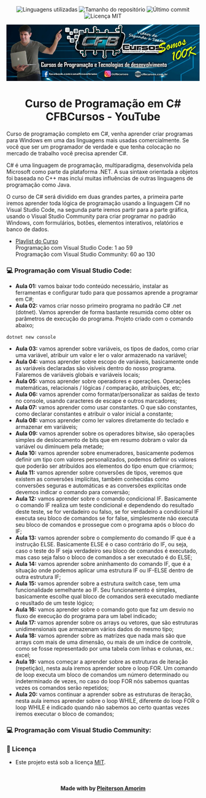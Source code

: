 <!-- Badges session -->
<p align="center">  
  <!-- languages -->
  <img src="https://img.shields.io/github/languages/count/pleiterson/curso-csharp-cfbcursos?style=social" alt="Linguagens utilizadas">
  <!-- repo size -->
  <img src="https://img.shields.io/github/repo-size/Pleiterson/curso-csharp-cfbcursos?style=social" alt="Tamanho do repositório">
  <!-- last commit -->
  <img src="https://img.shields.io/github/last-commit/Pleiterson/curso-csharp-cfbcursos?style=social" alt="Último commit">
  <!-- licence MIT -->
  <img src="https://img.shields.io/github/license/Pleiterson/curso-csharp-cfbcursos?style=social" alt="Licença MIT">
</p>

<!--Banner session-->
<p align="center">
  <img src="./assets/banner.png" alt="CFBCursos" title="CFBCursos">
</p>

<!--About session-->
<h1 align="center">Curso de Programação em C#<br>CFBCursos - YouTube</h1>

Curso de programação completo em C#, venha aprender criar programas para Windows em uma das linguagens mais usadas comercialmente. Se você que ser um programador de verdade e que tenha colocação no mercado de trabalho você precisa aprender C#.

C# é uma linguagem de programação, multiparadigma, desenvolvida pela Microsoft como parte da plataforma .NET. A sua sintaxe orientada a objetos foi baseada no C++ mas inclui muitas influências de outras linguagens de programação como Java.

O curso de C# será dividido em duas grandes partes, a primeira parte iremos aprender toda lógica de programação usando a linguagem C# no Visual Studio Code, na segunda parte iremos partir para a parte gráfica, usando o Visual Studio Community para criar programar no padrão Windows, com formulários, botões, elementos interativos, relatórios e banco de dados.

- [Playlist do Curso](https://www.youtube.com/playlist?list=PLx4x_zx8csUglgKTmgfVFEhWWBQCasNGi)
<br>Programação com Visual Studio Code: 1 ao 59
<br>Programação com Visual Studio Community: 60 ao 130

<!-- Aulas -->
<h3>💻 Programação com Visual Studio Code:</h3>

- **Aula 01:** vamos baixar todo conteúdo necessário, instalar as ferramentas e configurar tudo para que possamos aprende a programar em C#;
- **Aula 02:** vamos criar nosso primeiro programa no padrão C# .net (dotnet). Vamos aprender de forma bastante resumida como obter os parâmetros de execução do programa. Projeto criado com o comando abaixo;
```
dotnet new console
```
- **Aula 03:** vamos aprender sobre variáveis, os tipos de dados, como criar uma variável, atribuir um valor e ler o valor armazenado na variável;
- **Aula 04:** vamos aprender sobre escopo de variáveis, basicamente onde as variáveis declaradas são visíveis dentro do nosso programa. Falaremos de variáveis globais e variáveis locais;
- **Aula 05:** vamos aprender sobre operadores e operações. Operações matemáticas, relacionais / lógicas / comparação, atribuições, etc;
- **Aula 06:** vamos aprender como formatar/personalizar as saídas de texto no console, usando caracteres de escape e outros marcadores;
- **Aula 07:** vamos aprender como usar constantes. O que são constantes, como declarar constantes e atribuir o valor inicial a constante;
- **Aula 08:** vamos aprender como ler valores diretamente do teclado e armazenar em variáveis;
- **Aula 09:** vamos aprender sobre os operadores bitwise, são operações simples de deslocamento de bits que em resumo dobram o valor da variável ou diminuem pela metade;
- **Aula 10:** vamos aprender sobre enumeradores, basicamente podemos definir um tipo com valores personalizados, podemos definir os valores que poderão ser atribuídos aos elementos do tipo enum que criarmos;
- **Aula 11:** vamos aprender sobre conversões de tipos, veremos que existem as conversões implícitas, também conhecidas como conversões seguras e automáticas e as conversões explícitas onde devemos indicar o comando para conversão;
- **Aula 12:** vamos aprender sobre o comando condicional IF. Basicamente o comando IF realiza um teste condicional e dependendo do resultado deste teste, se for verdadeiro ou falso, se for verdadeiro a condicional IF executa seu bloco de comandos se for false, simplesmente não executa seu bloco de comandos e prossegue com o programa após o bloco do IF;
- **Aula 13:** vamos aprender sobre o complemento do comando IF que é a instrução ELSE. Basicamente ELSE é o caso contrário do IF, ou seja, caso o teste do IF seja verdadeiro seu bloco de comandos é executado, mas caso seja falso o bloco de comandos a ser executado é do ELSE;
- **Aula 14:** vamos aprender sobre aninhamento do comando IF, que é a situação onde podemos aplicar uma estrutura IF ou IF-ELSE dentro de outra estrutura IF;
- **Aula 15:** vamos aprender sobre a estrutura switch case, tem uma funcionalidade semelhante ao IF. Seu funcionamento é simples, basicamente escolhe qual bloco de comandos será executado mediante o reusltado de um teste lógico;
- **Aula 16:** vamos aprender sobre o comando goto que faz um desvio no fluxo de execução do programa para um label indicado;
- **Aula 17:** vamos aprender sobre os arrays ou vetores, que são estruturas unidimensionais que armazenam vários dados do mesmo tipo;
- **Aula 18:** vamos aprender sobre as matrizes que nada mais são que arrays com mais de uma dimensão, ou mais de um índice de controle, como se fosse representado por uma tabela com linhas e colunas, ex.: excel;
- **Aula 19:** vamos começar a aprender sobre as estruturas de iteração (repetição), nesta aula iremos aprender sobre o loop FOR. Um comando de loop executa um bloco de comandos um número determinado ou indeterminado de vezes, no caso do loop FOR nós sabemos quantas vezes os comandos serão repetidos;
- **Aula 20:** vamos continuar a aprender sobre as estruturas de iteração, nesta aula iremos aprender sobre o loop WHILE, diferente do loop FOR o loop WHILE é indicado quando não sabemos ao certo quantas vezes iremos executar o bloco de comandos;

<h3>💻 Programação com Visual Studio Community:</h3>

<!--License session-->
<h3>📝 Licença</h3>

- Este projeto está sob a licença [MIT](./LICENSE).<br>

<!--Bottom session-->
<br><h4 align=center>Made with by <a target="_blank" href="https://pleiterson.vercel.app" >Pleiterson Amorim</a></h4>